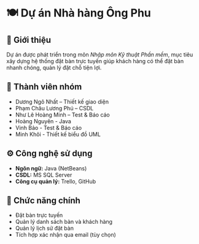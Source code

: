 # 🍽️ Dự án Nhà hàng Ông Phu

## 🎯 Giới thiệu
Dự án được phát triển trong môn *Nhập môn Kỹ thuật Phần mềm*, mục tiêu xây dựng hệ thống đặt bàn trực tuyến giúp khách hàng có thể đặt bàn nhanh chóng, quản lý đặt chỗ tiện lợi.

## 👥 Thành viên nhóm
- Dương Ngô Nhất – Thiết kế giao diện
- Phạm Châu Lương Phú – CSDL 
- Như Lê Hoàng Minh – Test & Báo cáo  
- Hoàng Nguyên - Java
- Vinh Bảo -  Test & Báo cáo
- Minh Khôi - Thiết kế biểu đồ UML
## ⚙️ Công nghệ sử dụng
- **Ngôn ngữ:** Java (NetBeans)  
- **CSDL:** MS SQL Server  
- **Công cụ quản lý:** Trello, GitHub  

## 🧱 Chức năng chính
- Đặt bàn trực tuyến  
- Quản lý danh sách bàn và khách hàng  
- Quản lý lịch sử đặt bàn  
- Tích hợp xác nhận qua email (tùy chọn)

